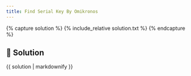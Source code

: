 ```yaml
---
title: Find Serial Key By Omikronos
---
```


{% capture solution %}
{% include_relative solution.txt %}
{% endcapture %}

## 📝 Solution

{{ solution | markdownify }}
